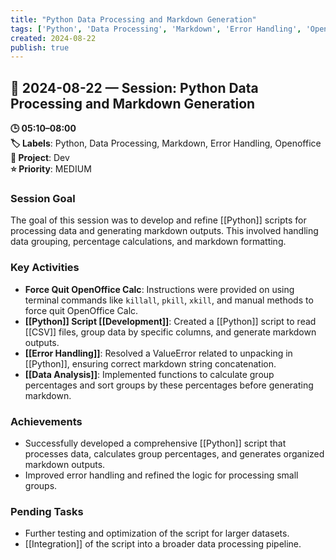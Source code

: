 ```yaml
---
title: "Python Data Processing and Markdown Generation"
tags: ['Python', 'Data Processing', 'Markdown', 'Error Handling', 'Openoffice']
created: 2024-08-22
publish: true
---
```


## 📅 2024-08-22 — Session: Python Data Processing and Markdown Generation

**🕒 05:10–08:00**  
**🏷️ Labels**: Python, Data Processing, Markdown, Error Handling, Openoffice  
**📂 Project**: Dev  
**⭐ Priority**: MEDIUM  


### Session Goal
The goal of this session was to develop and refine [[Python]] scripts for processing data and generating markdown outputs. This involved handling data grouping, percentage calculations, and markdown formatting.

### Key Activities
- **Force Quit OpenOffice Calc**: Instructions were provided on using terminal commands like `killall`, `pkill`, `xkill`, and manual methods to force quit OpenOffice Calc.
- **[[Python]] Script [[Development]]**: Created a [[Python]] script to read [[CSV]] files, group data by specific columns, and generate markdown outputs.
- **[[Error Handling]]**: Resolved a ValueError related to unpacking in [[Python]], ensuring correct markdown string concatenation.
- **[[Data Analysis]]**: Implemented functions to calculate group percentages and sort groups by these percentages before generating markdown.

### Achievements
- Successfully developed a comprehensive [[Python]] script that processes data, calculates group percentages, and generates organized markdown outputs.
- Improved error handling and refined the logic for processing small groups.

### Pending Tasks
- Further testing and optimization of the script for larger datasets.
- [[Integration]] of the script into a broader data processing pipeline.
